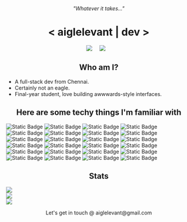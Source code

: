 

<p align="center">
<i>"Whatever it takes..."</i>

  <h1 align="center" href="https://x.com/aiglelevant">< aiglelevant | dev ></h1>
 <p align="center">
 <a href="https://x.com/aiglelevant"><img src="https://img.shields.io/twitter/follow/aiglelevant?style=social" /></a>&nbsp;&nbsp;&nbsp;&nbsp;
 <a href="https://www.linkedin.com/in/prajanya-subramanian/"><img src="https://img.shields.io/badge/-View%20my%20LinkedIn-blue?style=flat-square&logo=Linkedin&logoColor=white&link=https://www.linkedin.com/in/prajanya-subramanian/" /></a>&nbsp;&nbsp;&nbsp;&nbsp
<br>

<h2 align="center">Who am I?</h2>

- A full-stack dev from Chennai.
- Certainly not an eagle.
- Final-year student, love building awwwards-style interfaces.

<h2 align="center">Here are some techy things I'm familiar with</h2>

 <img alt="Static Badge" src="https://img.shields.io/badge/-HTML5-E34F26?logo=html5&logoColor=white&style=for-the-badge">
 <img alt="Static Badge" src="https://img.shields.io/badge/-CSS3-1572B6?logo=css3&logoColor=white&style=for-the-badge">
 <img alt="Static Badge" src="https://img.shields.io/badge/-JavaScript-F7DF1E?logo=javascript&logoColor=black&style=for-the-badge">
 <img alt="Static Badge" src="https://img.shields.io/badge/-TypeScript-3178C6?logo=typescript&logoColor=white&style=for-the-badge">
 <img alt="Static Badge" src="https://img.shields.io/badge/-Python-3776AB?logo=python&logoColor=white&style=for-the-badge">
 
 <img alt="Static Badge" src="https://img.shields.io/badge/-React-61DAFB?logo=react&logoColor=white&style=for-the-badge">
  <img alt="Static Badge" src="https://img.shields.io/badge/-Next.js-000000?logo=next.js&logoColor=white&style=for-the-badge">
 <img alt="Static Badge" src="https://img.shields.io/badge/-Node.js-5FA04E?logo=node.js&logoColor=white&style=for-the-badge">
 <img alt="Static Badge" src="https://img.shields.io/badge/-Express.js-000000?logo=express&logoColor=white&style=for-the-badge">

 <img alt="Static Badge" src="https://img.shields.io/badge/-FastAPI-009688?logo=fastapi&logoColor=white&style=for-the-badge">
 <img alt="Static Badge" src="https://img.shields.io/badge/-Swagger-85EA2D?logo=swagger&logoColor=white&style=for-the-badge">
 
 <img alt="Static Badge" src="https://img.shields.io/badge/-Tailwind%20CSS-06B6D4?logo=tailwind-css&logoColor=black&style=for-the-badge">
 
 <img alt="Static Badge" src="https://img.shields.io/badge/-Jest-C21325?logo=jest&logoColor=white&style=for-the-badge">
 <img alt="Static Badge" src="https://img.shields.io/badge/-Docker-2496ED?logo=docker&logoColor=white&style=for-the-badge">
 <img alt="Static Badge" src="https://img.shields.io/badge/-Github%20Actions-2088FF?logo=github-actions&logoColor=white&style=for-the-badge">

 <img alt="Static Badge" src="https://img.shields.io/badge/-MySQL-4479A1?logo=mysql&logoColor=white&style=for-the-badge">
 <img alt="Static Badge" src="https://img.shields.io/badge/-Supabase-3FCF8E?logo=supabase&logoColor=white&style=for-the-badge">
 <img alt="Static Badge" src="https://img.shields.io/badge/-PostgreSQL-4169E1?logo=postgresql&logoColor=white&style=for-the-badge">
 <img alt="Static Badge" src="https://img.shields.io/badge/-MongoDB-47A248?logo=mongodb&logoColor=white&style=for-the-badge">
<img alt="Static Badge" src="https://img.shields.io/badge/-Firebase-DD2C00?logo=firebase&logoColor=white&style=for-the-badge">
 
 <img alt="Static Badge" src="https://img.shields.io/badge/-Figma-F24E1E?logo=figma&logoColor=white&style=for-the-badge">
 
 <img alt="Static Badge" src="https://img.shields.io/badge/-WordPress-21759B?logo=wordpress&logoColor=white&style=for-the-badge">
 <img alt="Static Badge" src="https://img.shields.io/badge/-Webflow-146EF5?logo=webflow&logoColor=white&style=for-the-badge">
 <img alt="Static Badge" src="https://img.shields.io/badge/-Framer-0055FF?logo=framer&logoColor=white&style=for-the-badge">

<h2 align="center">Stats</h2>

![](https://github-readme-stats.vercel.app/api?username=aigle-levant&theme=radical&hide_border=false&include_all_commits=true&count_private=true)<br/>
![](https://github-readme-streak-stats.herokuapp.com/?user=aigle-levant&theme=radical&hide_border=false)<br/>
![](https://github-readme-stats.vercel.app/api/top-langs/?username=aigle-levant&theme=radical&hide_border=false&include_all_commits=true&count_private=true&layout=compact)

<p align="center">
Let's get in touch @ aiglelevant@gmail.com

</p>
